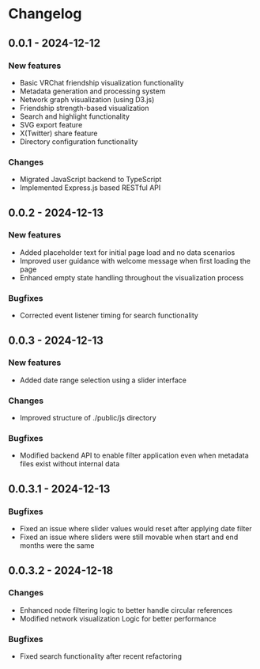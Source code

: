 # Changelog

## 0.0.1 - 2024-12-12
### New features
- Basic VRChat friendship visualization functionality
- Metadata generation and processing system
- Network graph visualization (using D3.js)
- Friendship strength-based visualization
- Search and highlight functionality
- SVG export feature
- X(Twitter) share feature
- Directory configuration functionality

### Changes
- Migrated JavaScript backend to TypeScript
- Implemented Express.js based RESTful API

## 0.0.2 - 2024-12-13
### New features
- Added placeholder text for initial page load and no data scenarios
- Improved user guidance with welcome message when first loading the page
- Enhanced empty state handling throughout the visualization process

### Bugfixes
- Corrected event listener timing for search functionality

## 0.0.3 - 2024-12-13
### New features
- Added date range selection using a slider interface

### Changes
- Improved structure of ./public/js directory

### Bugfixes
- Modified backend API to enable filter application even when metadata files exist without internal data

## 0.0.3.1 - 2024-12-13
### Bugfixes
- Fixed an issue where slider values would reset after applying date filter
- Fixed an issue where sliders were still movable when start and end months were the same

## 0.0.3.2 - 2024-12-18
### Changes
- Enhanced node filtering logic to better handle circular references
- Modified network visualization Logic for better performance

### Bugfixes
- Fixed search functionality after recent refactoring